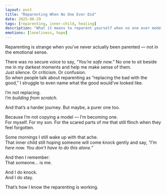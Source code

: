 ```yaml
---
layout: post
title: "Reparenting When No One Ever Did"
date: 2025-06-29
tags: [reparenting, inner-child, healing]
description: "What it means to reparent yourself when no one ever modelled care, and how I’m learning to show up despite the absence."
emotions: [loneliness, hope]
---
```


Reparenting is strange when you’ve never actually been parented — not in the emotional sense.

There was no secure voice to say, *“You’re safe now.”* No one to sit beside me in my darkest moments and help me make sense of them.  
Just silence. Or criticism. Or confusion.  
So when people talk about reparenting as “replacing the bad with the good,” I struggle to even name what the good would’ve looked like.

I’m not replacing.  
I’m *building from scratch.*

And that’s a harder journey. But maybe, a purer one too.

Because I’m not copying a model — I’m becoming one.  
For myself. For my son. For the scared parts of me that still flinch when they feel forgotten.

Some mornings I still wake up with that ache.  
That inner child still hoping someone will come knock gently and say, *“I’m here now. You don’t have to do this alone.”*

And then I remember:  
That someone… is me.

And I do knock.  
And I do stay.

That’s how I know the reparenting is working.
